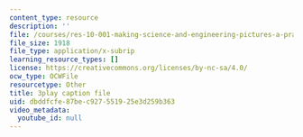```yaml
---
content_type: resource
description: ''
file: /courses/res-10-001-making-science-and-engineering-pictures-a-practical-guide-to-presenting-your-work-spring-2016/dbddfcfe87bec927551925e3d259b363_lTTfrBbXeTk.srt
file_size: 1918
file_type: application/x-subrip
learning_resource_types: []
license: https://creativecommons.org/licenses/by-nc-sa/4.0/
ocw_type: OCWFile
resourcetype: Other
title: 3play caption file
uid: dbddfcfe-87be-c927-5519-25e3d259b363
video_metadata:
  youtube_id: null
---
```

